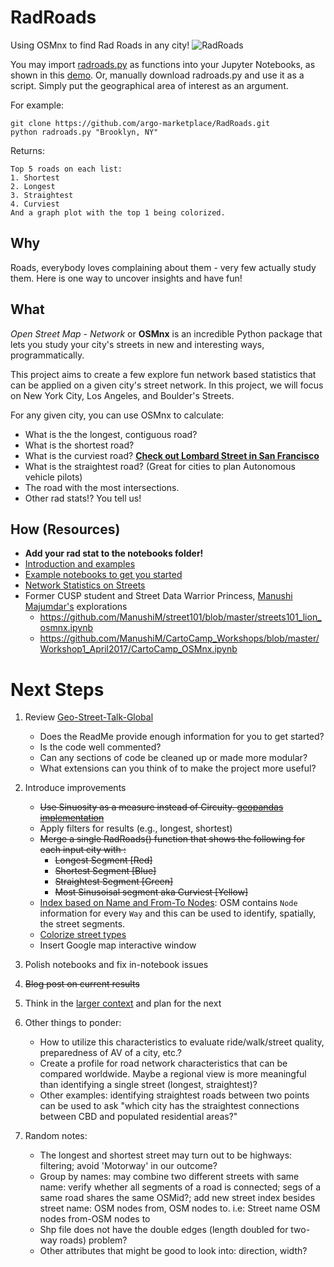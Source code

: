 # RadRoads
Using OSMnx to find Rad Roads in any city!
![RadRoads](https://github.com/argo-marketplace/RadStreets/blob/master/cover-photo.jpg)

You may import [radroads.py](https://github.com/argo-marketplace/RadRoads/blob/master/notebooks/radroads.py) as functions into your Jupyter Notebooks, as shown in this [demo](https://github.com/argo-marketplace/RadRoads/blob/master/notebooks/demo_radroads.ipynb). Or, manually download radroads.py and use it as a script. Simply put the geographical area of interest as an argument.

For example:

```
git clone https://github.com/argo-marketplace/RadRoads.git
python radroads.py "Brooklyn, NY"
```

Returns:

```
Top 5 roads on each list:
1. Shortest
2. Longest
3. Straightest
4. Curviest
And a graph plot with the top 1 being colorized.
```

## Why

Roads, everybody loves complaining about them - very few actually study them. Here is one way to uncover insights and have fun!

## What
*Open Street Map - Network* or **OSMnx** is an incredible Python package that lets you study your city's streets in new and interesting ways, programmatically.

This project aims to create a few explore fun network based statistics that can be applied on a given city's street network. In this project, we will focus on New York City, Los Angeles, and Boulder's Streets.

For any given city, you can use OSMnx to calculate:

- What is the the longest, contiguous road?
- What is the shortest road?
- What is the curviest road? [**Check out Lombard Street in San Francisco**](https://www.openstreetmap.org/way/402111597)
- What is the straightest road? (Great for cities to plan Autonomous vehicle pilots)
- The road with the most intersections.
- Other rad stats!? You tell us!

## How (Resources)

- **Add your rad stat to the notebooks folder!**
- [Introduction and examples](http://geoffboeing.com/2016/11/osmnx-python-street-networks/)
- [Example notebooks to get you started](https://github.com/gboeing/osmnx-examples/tree/master/notebooks)
- [Network Statistics on Streets](http://osmnx.readthedocs.io/en/stable/osmnx.html?highlight=basic_stats#module-osmnx.stats)
- Former CUSP student and Street Data Warrior Princess, [Manushi Majumdar's](https://www.linkedin.com/in/manushimajumdar/) explorations
   - https://github.com/ManushiM/street101/blob/master/streets101_lion_osmnx.ipynb
   - https://github.com/ManushiM/CartoCamp_Workshops/blob/master/Workshop1_April2017/CartoCamp_OSMnx.ipynb

# Next Steps

1. Review [Geo-Street-Talk-Global](https://github.com/Streets-Data-Collaborative/geo-street-talk-global)
    - Does the ReadMe provide enough information for you to get started?
    - Is the code well commented?
    - Can any sections of code be cleaned up or made more modular?
    - What extensions can you think of to make the project more useful?

2. Introduce improvements
    - ~~Use Sinuosity as a measure instead of Circuity. [geopandas implementation](https://github.com/Geosyntec/gisutils/blob/a4034d5dfed472588548306860d010b3dd99a980/gisutils/algo.py)~~
    - Apply filters for results (e.g., longest, shortest)
    - ~~Merge a single RadRoads() function that shows the following for each input city with :~~
        - ~~Longest Segment [Red]~~
        - ~~Shortest Segment [Blue]~~
        - ~~Straightest Segment [Green]~~
        - ~~Most Sinusoisal segment aka Curviest [Yellow]~~
    - [Index based on Name and From-To Nodes](https://www.openstreetmap.org/way/260042856#map=17/40.01316/-105.28674&layers=D): OSM contains `Node` information for every `Way` and this can be used to identify, spatially, the street segments.
    - [Colorize street types](http://geoffboeing.com/2016/11/osmnx-python-street-networks/)
    - Insert Google map interactive window

3. Polish notebooks and fix in-notebook issues

4. ~~Blog post on current results~~

5. Think in the [larger context](https://github.com/Streets-Data-Collaborative/Autonomous_Transportation_Analyzer) and plan for the next

6. Other things to ponder:
    - How to utilize this characteristics to evaluate ride/walk/street quality, preparedness of AV of a city, etc.?
    - Create a profile for road network characteristics that can be compared worldwide. Maybe a regional view is more meaningful than identifying a single street (longest, straightest)?
    - Other examples: identifying straightest roads between two points can be used to ask "which city has the straightest connections between CBD and populated residential areas?"

7. Random notes:
    - The longest and shortest street may turn out to be highways: filtering; avoid 'Motorway' in our outcome?
    - Group by names: may combine two different streets with same name: verify whether all segments of a road is connected; segs of a same road shares the same OSMid?; add new street index besides street name: OSM nodes from, OSM nodes to. i.e: Street name OSM nodes from-OSM nodes to
    - Shp file does not have the double edges (length doubled for two-way roads) problem?
    - Other attributes that might be good to look into: direction, width?